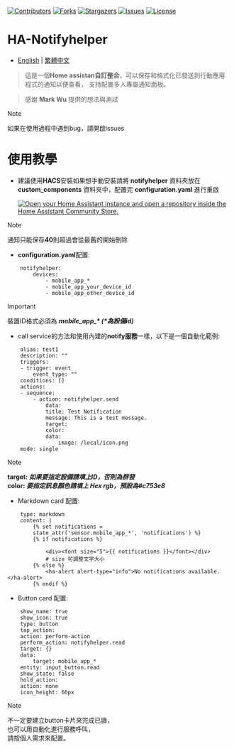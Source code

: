 
 [![Contributors][contributors-shield]][contributors-url]
 [![Forks][forks-shield]][forks-url]
 [![Stargazers][stars-shield]][stars-url]
 [![Issues][issues-shield]][issues-url]
 [![License][license-shield]][license-url]

 [contributors-shield]: https://img.shields.io/github/contributors/kukuxx/HA-NotifyHelper.svg?style=for-the-badge
 [contributors-url]: https://github.com/kukuxx/HA-NotifyHelper/graphs/contributors

 [forks-shield]: https://img.shields.io/github/forks/kukuxx/HA-NotifyHelper.svg?style=for-the-badge
 [forks-url]: https://github.com/kukuxx/HA-NotifyHelper/network/members

 [stars-shield]: https://img.shields.io/github/stars/kukuxx/HA-NotifyHelper.svg?style=for-the-badge
 [stars-url]: https://github.com/kukuxx/HA-NotifyHelper/stargazers

 [issues-shield]: https://img.shields.io/github/issues/kukuxx/HA-NotifyHelper.svg?style=for-the-badge
 [issues-url]: https://github.com/kukuxx/HA-NotifyHelper/issues

 [license-shield]: https://img.shields.io/github/license/kukuxx/HA-NotifyHelper.svg?style=for-the-badge
 [license-url]: https://github.com/kukuxx/HA-NotifyHelper/blob/main/LICENSE

# HA-Notifyhelper

- [English](/README.md) | [繁體中文](/README-zh-TW.md)

> 這是一個**Home assistan自訂整合**，可以保存和格式化已發送到行動應用程式的通知以便查看，
  支持配置多人專屬通知面板。

> 感謝 **Mark Wu** 提供的想法與測試

> [!NOTE]
> 如果在使用過程中遇到bug，請開啟issues

# 使用教學

- 建議使用**HACS**安裝如果想手動安裝請將 **notifyhelper** 資料夾放在 <br>
  **custom_components** 資料夾中，配置完 **configuration.yaml** 進行重啟

  [![Open your Home Assistant instance and open a repository inside the Home Assistant Community Store.](https://my.home-assistant.io/badges/hacs_repository.svg)](https://my.home-assistant.io/redirect/hacs_repository/?owner=kukuxx&repository=HA-NotifyHelper&category=Integration)

> [!NOTE]
> 通知只能保存**40**則超過會從最舊的開始刪除

- **configuration.yaml**配置:
```
    notifyhelper:
        devices:
            - mobile_app_*
            - mobile_app_your_device_id
            - mobile_app_other_device_id
```
> [!important]
> 裝置ID格式必須為 <b><i>mobile_app_* (*為設備id)</i></b>

- call service的方法和使用內建的**notify服務**一樣，以下是一個自動化範例:
```
    alias: test1
    description: ""
    triggers:
    - trigger: event
        event_type: ""
    conditions: []
    actions:
    - sequence:
        - action: notifyhelper.send
            data:
            title: Test Notification
            message: This is a test message.
            target:
            color: 
            data:
                image: /local/icon.png
    mode: single
```
> [!NOTE]
> **target: <i>如果要指定設備請填上ID，否則為群發</i>** <br>
  **color: <i>要指定訊息顏色請填上 Hex rgb，預設為#c753e8</i>**
   
- Markdown card 配置:
```
    type: markdown
    content: |
        {% set notifications =
        state_attr('sensor.mobile_app_*', 'notifications') %}
        {% if notifications %}
            
            <div><font size="5">{{ notifications }}</font></div>
            # size 可調整文字大小
        {% else %}
            <ha-alert alert-type="info">No notifications available.</ha-alert>
        {% endif %}
```

- Button card 配置:
```
    show_name: true
    show_icon: true
    type: button
    tap_action:
    action: perform-action
    perform_action: notifyhelper.read
    target: {}
    data:
        target: mobile_app_*
    entity: input_button.read
    show_state: false
    hold_action:
    action: none
    icon_height: 60px
```
> [!NOTE]
> 不一定要建立button卡片來完成已讀，<br>
  也可以用自動化進行服務呼叫，<br>
  請按個人需求來配置。           

  

  



